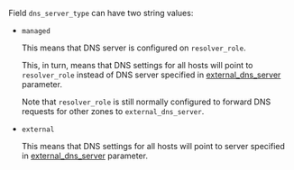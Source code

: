 
Field `dns_server_type` can have two string values:

*   `managed`

    This means that DNS server is configured on `resolver_role`.

    This, in turn, means that DNS settings for all hosts will point
    to `resolver_role` instead of DNS server specified in
    [external_dns_server][1] parameter.

    Note that `resolver_role` is still normally configured to forward
    DNS requests for other zones to `external_dns_server`.

*   `external`

    This means that DNS settings for all hosts will point to server
    specified in [external_dns_server][1] parameter.

[1]: docs/pillars/common/system_features/hostname_resolution_config/external_dns_server/readme.md

